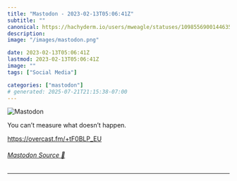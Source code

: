 ```yaml
---
title: "Mastodon - 2023-02-13T05:06:41Z"
subtitle: ""
canonical: https://hachyderm.io/users/mweagle/statuses/109855690014463573
description:
image: "/images/mastodon.png"

date: 2023-02-13T05:06:41Z
lastmod: 2023-02-13T05:06:41Z
image: ""
tags: ["Social Media"]

categories: ["mastodon"]
# generated: 2025-07-21T21:15:38-07:00
---
```

![Mastodon](/images/mastodon.png)

<p>You can’t measure what doesn’t happen. </p><p><a href="https://overcast.fm/+tF0BLP_EU" target="_blank" rel="nofollow noopener noreferrer" translate="no"><span class="invisible">https://</span><span class="">overcast.fm/+tF0BLP_EU</span><span class="invisible"></span></a></p>


###### [Mastodon Source 🐘](https://hachyderm.io/@mweagle/109855690014463573)

___
